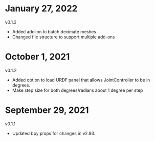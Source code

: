 # January 27, 2022
v0.1.3
- Added add-on to batch decimate meshes
- Changed file structure to support multiple add-ons

# October 1, 2021
v0.1.2
- Added option to load URDF panel that allows JointController to be in degrees.
- Make step size for both degrees/radians about 1 degree per step

# September 29, 2021
v0.1.1
- Updated bpy props for changes in v2.93.
